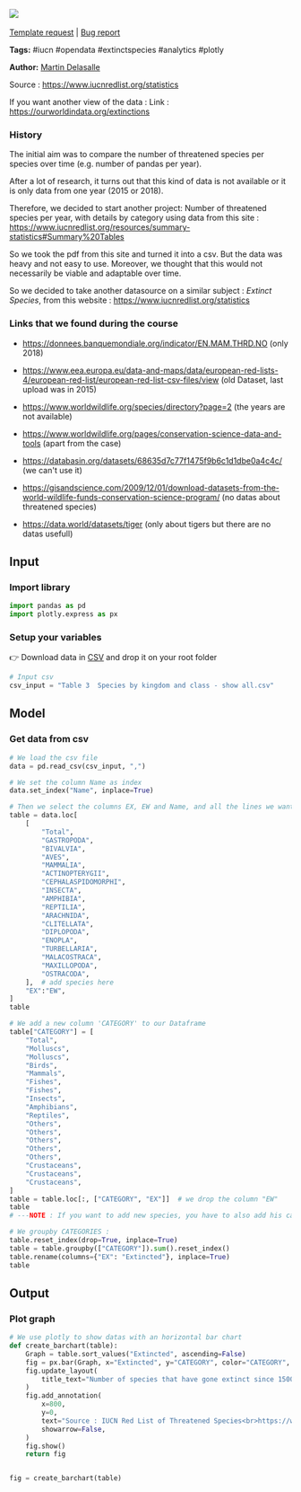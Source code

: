 <a href="https://app.naas.ai/user-redirect/naas/downloader?url=https://raw.githubusercontent.com/jupyter-naas/awesome-notebooks/master/IUCN/IUCN_Extinct_species.ipynb" target="_parent"><img src="https://naasai-public.s3.eu-west-3.amazonaws.com/open_in_naas.svg"/></a><br><br><a href="https://github.com/jupyter-naas/awesome-notebooks/issues/new?assignees=&labels=&template=template-request.md&title=Tool+-+Action+of+the+notebook+">Template request</a> | <a href="https://github.com/jupyter-naas/awesome-notebooks/issues/new?assignees=&labels=bug&template=bug_report.md&title=IUCN+-+Extinct+species:+Error+short+description">Bug report</a>

**Tags:** #iucn #opendata #extinctspecies #analytics #plotly

**Author:** [Martin Delasalle](https://github.com/delasalle-sio-martin)

Source : https://www.iucnredlist.org/statistics

If you want another view of the data : Link : https://ourworldindata.org/extinctions

### History
The initial aim was to compare the number of threatened species per species over time (e.g. number of pandas per year).

After a lot of research, it turns out that this kind of data is not available or it is only data from one year (2015 or 2018).

Therefore, we decided to start another project: Number of threatened species per year, with details by category using data from this site : https://www.iucnredlist.org/resources/summary-statistics#Summary%20Tables

So we took the pdf from this site and turned it into a csv.
But the data was heavy and not easy to use. Moreover, we thought that this would not necessarily be viable and adaptable over time.

So we decided to take another datasource on a similar subject : *Extinct Species*, from this website : https://www.iucnredlist.org/statistics

### Links that we found during the course 

- https://donnees.banquemondiale.org/indicator/EN.MAM.THRD.NO (only 2018)

- https://www.eea.europa.eu/data-and-maps/data/european-red-lists-4/european-red-list/european-red-list-csv-files/view (old Dataset, last upload was in 2015)

- https://www.worldwildlife.org/species/directory?page=2 (the years are not available)

- https://www.worldwildlife.org/pages/conservation-science-data-and-tools (apart from the case)

- https://databasin.org/datasets/68635d7c77f1475f9b6c1d1dbe0a4c4c/ (we can't use it)

- https://gisandscience.com/2009/12/01/download-datasets-from-the-world-wildlife-funds-conservation-science-program/ (no datas about threatened species)

- https://data.world/datasets/tiger (only about tigers but there are no datas usefull)

## Input

### Import library


```python
import pandas as pd
import plotly.express as px
```

### Setup your variables

👉 Download data in [CSV](https://www.iucnredlist.org/statistics) and drop it on your root folder


```python
# Input csv
csv_input = "Table 3  Species by kingdom and class - show all.csv"
```

## Model

### Get data from csv


```python
# We load the csv file
data = pd.read_csv(csv_input, ",")

# We set the column Name as index
data.set_index("Name", inplace=True)

# Then we select the columns EX, EW and Name, and all the lines we want in the graph
table = data.loc[
    [
        "Total",
        "GASTROPODA",
        "BIVALVIA",
        "AVES",
        "MAMMALIA",
        "ACTINOPTERYGII",
        "CEPHALASPIDOMORPHI",
        "INSECTA",
        "AMPHIBIA",
        "REPTILIA",
        "ARACHNIDA",
        "CLITELLATA",
        "DIPLOPODA",
        "ENOPLA",
        "TURBELLARIA",
        "MALACOSTRACA",
        "MAXILLOPODA",
        "OSTRACODA",
    ],  # add species here
    "EX":"EW",
]
table
```


```python
# We add a new column 'CATEGORY' to our Dataframe
table["CATEGORY"] = [
    "Total",
    "Molluscs",
    "Molluscs",
    "Birds",
    "Mammals",
    "Fishes",
    "Fishes",
    "Insects",
    "Amphibians",
    "Reptiles",
    "Others",
    "Others",
    "Others",
    "Others",
    "Others",
    "Crustaceans",
    "Crustaceans",
    "Crustaceans",
]
table = table.loc[:, ["CATEGORY", "EX"]]  # we drop the column "EW"
table
# ---NOTE : If you want to add new species, you have to also add his category
```


```python
# We groupby CATEGORIES :
table.reset_index(drop=True, inplace=True)
table = table.groupby(["CATEGORY"]).sum().reset_index()
table.rename(columns={"EX": "Extincted"}, inplace=True)
table
```

## Output

### Plot graph


```python
# We use plotly to show datas with an horizontal bar chart
def create_barchart(table):
    Graph = table.sort_values("Extincted", ascending=False)
    fig = px.bar(Graph, x="Extincted", y="CATEGORY", color="CATEGORY", orientation="h")
    fig.update_layout(
        title_text="Number of species that have gone extinct since 1500", title_x=0.5
    )
    fig.add_annotation(
        x=800,
        y=0,
        text="Source : IUCN Red List of Threatened Species<br>https://www.iucnredlist.org/statistics",
        showarrow=False,
    )
    fig.show()
    return fig


fig = create_barchart(table)
```


```python

```
